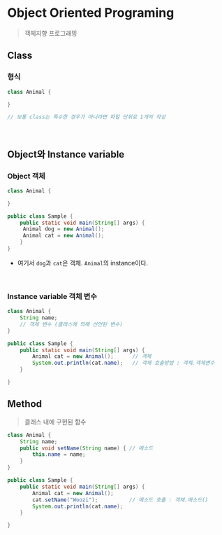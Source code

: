 # Object Oriented Programing

> 객체지향 프로그래밍

## Class
### 형식
``` Java
class Animal {

}

// 보통 class는 특수한 경우가 아니라면 파일 단위로 1개씩 작성
```
<br>

## Object와 Instance variable
### Object 객체
``` java
class Animal {

}

public class Sample {
    public static void main(String[] args) {
     Animal dog = new Animal();
     Animal cat = new Animal();
    }
}
```
* 여기서 `dog`과 `cat`은 객체. `Animal`의 instance이다.

<br>

### Instance variable 객체 변수

```java
class Animal {
	String name;
    // 객체 변수 (클래스에 의해 선언된 변수)
}

public class Sample {
	public static void main(String[] args) {
		Animal cat = new Animal();	    // 객체
		System.out.println(cat.name);   // 객체 호출방법 : 객체.객체변수
	}

}
```

## Method

> 클래스 내에 구현된 함수

``` java
class Animal {
	String name;
	public void setName(String name) { // 메소드
		this.name = name;
	}
}

public class Sample {
	public static void main(String[] args) {
		Animal cat = new Animal();
		cat.setName("Woozi");          // 메소드 호출 : 객체.메소드()
		System.out.println(cat.name);
	}

}
```